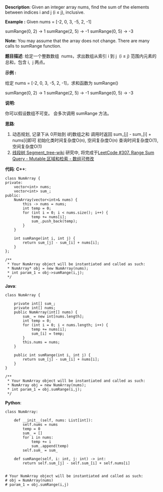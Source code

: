 __Description__:
Given an integer array nums, find the sum of the elements between indices i and j (i ≤ j), inclusive.

**Example :**
Given nums = [-2, 0, 3, -5, 2, -1]

sumRange(0, 2) -> 1
sumRange(2, 5) -> -1
sumRange(0, 5) -> -3

__Note:__
You may assume that the array does not change.
There are many calls to sumRange function.

__题目描述__:
给定一个整数数组  nums，求出数组从索引 i 到 j  (i ≤ j) 范围内元素的总和，包含 i,  j 两点。

**示例 :**

给定 nums = [-2, 0, 3, -5, 2, -1]，求和函数为 sumRange()

sumRange(0, 2) -> 1
sumRange(2, 5) -> -1
sumRange(0, 5) -> -3

__说明:__

你可以假设数组不可变。
会多次调用 sumRange 方法。

__思路__:
1. 动态规划, 记录下从 0开始到 i的数组之和
调用时返回 sum_[j] - sum_[i] + nums[i]即可
初始化类时间复杂度O(n), 空间复杂度O(n)
查询时间复杂度O(1), 空间复杂度O(1)
2. [线段树 Segment_tree-wiki](https://en.wikipedia.org/wiki/Segment_tree)
研究中, 将完成于[LeetCode #307. Range Sum Query - Mutable 区域和检索 - 数组可修改](https://leetcode-cn.com/problems/range-sum-query-mutable/)


__代码__:
__C++__:
```
class NumArray {
private:
    vector<int> nums;
    vector<int> sum_;
public:
    NumArray(vector<int>& nums) {
        this -> nums = nums;
        int temp = 0;
        for (int i = 0; i < nums.size(); i++) {
            temp += nums[i];
            sum_.push_back(temp);
        }
    }

    int sumRange(int i, int j) {
        return sum_[j] - sum_[i] + nums[i];
    }
};

/**
 * Your NumArray object will be instantiated and called as such:
 * NumArray* obj = new NumArray(nums);
 * int param_1 = obj->sumRange(i,j);
 */
```

__Java__:
```
class NumArray {

    private int[] sum_;
    private int[] nums;
    public NumArray(int[] nums) {
        sum_ = new int[nums.length];
        int temp = 0;
        for (int i = 0; i < nums.length; i++) {
            temp += nums[i];
            sum_[i] = temp;
        }
        this.nums = nums;
    }

    public int sumRange(int i, int j) {
        return sum_[j] - sum_[i] + nums[i];
    }
}

/**
 * Your NumArray object will be instantiated and called as such:
 * NumArray obj = new NumArray(nums);
 * int param_1 = obj.sumRange(i,j);
 */
```

__Python__:
```
class NumArray:

    def __init__(self, nums: List[int]):
        self.nums = nums
        temp = 0
        sum_ = []
        for i in nums:
            temp += i
            sum_.append(temp)
        self.sum_ = sum_

    def sumRange(self, i: int, j: int) -> int:
        return self.sum_[j] - self.sum_[i] + self.nums[i]


# Your NumArray object will be instantiated and called as such:
# obj = NumArray(nums)
# param_1 = obj.sumRange(i,j)
```
